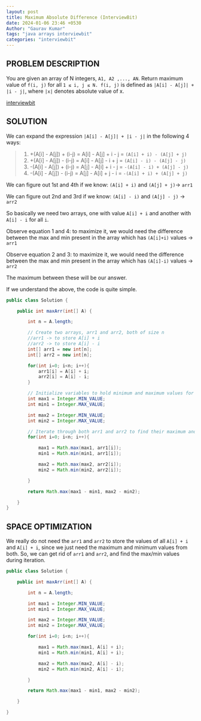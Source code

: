 ```yaml
---
layout: post
title: Maximum Absolute Difference (InterviewBit)
date: 2024-01-06 23:46 +0530
Author: "Gaurav Kumar"
tags: "java arrays interviewbit"
categories: "interviewbit"
---
```


## PROBLEM DESCRIPTION

You are given an array of N integers, `A1, A2 ,..., AN`. Return maximum value of `f(i, j)` for all `1 ≤ i, j ≤ N. f(i, j)` is defined as `|A[i] - A[j]| + |i - j|`, where `|x|` denotes absolute value of x.

[interviewbit](https://www.interviewbit.com/problems/maximum-absolute-difference/)

## SOLUTION

We can expand the expression `|A[i] - A[j]| + |i - j|` in the following 4 ways:

> 1. +(A[i] - A[j]) + (i-j) = A[i] - A[j] + i - j = `(A[i] + i) - (A[j] + j)`
> 2. +(A[i] - A[j]) - (i-j) = A[i] - A[j] - i + j = `(A[i] - i) - (A[j] - j)`
> 3. -(A[i] - A[j]) + (i-j) = A[j] - A[i] + i - j = `-(A[i] - i) + (A[j] - j)`
> 4. -(A[i] - A[j]) - (i-j) = A[j] - A[i] + j - i = `-(A[i] + i) + (A[j] + j)`

We can figure out 1st and 4th if we know: `(A[i] + i)` and `(A[j] + j)`-> `arr1`

We can figure out 2nd and 3rd if we know: `(A[i] - i)` and `(A[j] - j)` -> `arr2`

So basically we need two arrays, one with value `A[i] + i` and another with `A[i] - i` for all `i`.

Observe equation 1 and 4: to maximize it, we would need the difference between the max and min present in the array which has `(A[i]+i)` values -> `arr1`

Observe equation 2 and 3: to maximize it, we would need the difference between the max and min present in the array which has `(A[i]-i)` values -> `arr2`

The maximum between these will be our answer.

If we understand the above, the code is quite simple.

```java
public class Solution {

    public int maxArr(int[] A) {

        int n = A.length;

        // Create two arrays, arr1 and arr2, both of size n
        //arr1 -> to store A[i] + i
        //arr2 -> to store A[i] - i
        int[] arr1 = new int[n];
        int[] arr2 = new int[n];

        for(int i=0; i<n; i++){
            arr1[i] = A[i] + i;
            arr2[i] = A[i] - i;
        }

        // Initialize variables to hold minimum and maximum values for arr1 and arr2
        int max1 = Integer.MIN_VALUE;
        int min1 = Integer.MAX_VALUE;

        int max2 = Integer.MIN_VALUE;
        int min2 = Integer.MAX_VALUE;

        // Iterate through both arr1 and arr2 to find their maximum and minimum values
        for(int i=0; i<n; i++){

            max1 = Math.max(max1, arr1[i]);
            min1 = Math.min(min1, arr1[i]);

            max2 = Math.max(max2, arr2[i]);
            min2 = Math.min(min2, arr2[i]);

        }

        return Math.max(max1 - min1, max2 - min2);

    }
}
```

## SPACE OPTIMIZATION

We really do not need the `arr1` and `arr2` to store the values of all `A[i] + i` and `A[i] + i`, since we just need the maximum and minimum values from both. So, we can get rid of `arr1` and `arr2`, and find the max/min values during iteration.

```java
public class Solution {

    public int maxArr(int[] A) {

        int n = A.length;

        int max1 = Integer.MIN_VALUE;
        int min1 = Integer.MAX_VALUE;

        int max2 = Integer.MIN_VALUE;
        int min2 = Integer.MAX_VALUE;

        for(int i=0; i<n; i++){

            max1 = Math.max(max1, A[i] + i);
            min1 = Math.min(min1, A[i] + i);

            max2 = Math.max(max2, A[i] - i);
            min2 = Math.min(min2, A[i] - i);

        }

        return Math.max(max1 - min1, max2 - min2);

    }

}
```
